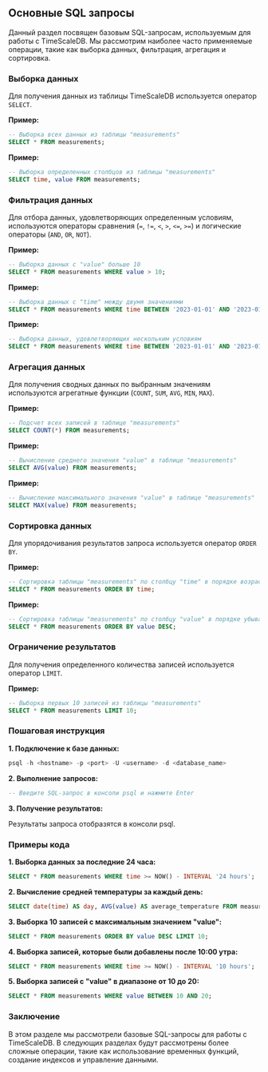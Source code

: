 ## Основные SQL запросы

Данный раздел посвящен базовым SQL-запросам, используемым для работы с TimeScaleDB. Мы рассмотрим наиболее часто применяемые операции, такие как выборка данных, фильтрация, агрегация и сортировка.

### Выборка данных

Для получения данных из таблицы TimeScaleDB используется оператор `SELECT`. 

**Пример:** 

```sql
-- Выборка всех данных из таблицы "measurements"
SELECT * FROM measurements;
```

**Пример:** 

```sql
-- Выборка определенных столбцов из таблицы "measurements"
SELECT time, value FROM measurements;
```

### Фильтрация данных

Для отбора данных, удовлетворяющих определенным условиям, используются операторы сравнения (`=`, `!=`, `<`, `>`, `<=`, `>=`) и логические операторы (`AND`, `OR`, `NOT`). 

**Пример:** 

```sql
-- Выборка данных с "value" больше 10
SELECT * FROM measurements WHERE value > 10;
```

**Пример:** 

```sql
-- Выборка данных с "time" между двумя значениями
SELECT * FROM measurements WHERE time BETWEEN '2023-01-01' AND '2023-01-31';
```

**Пример:** 

```sql
-- Выборка данных, удовлетворяющих нескольким условиям
SELECT * FROM measurements WHERE time BETWEEN '2023-01-01' AND '2023-01-31' AND value > 10;
```

### Агрегация данных

Для получения сводных данных по выбранным значениям используются агрегатные функции (`COUNT`, `SUM`, `AVG`, `MIN`, `MAX`).

**Пример:** 

```sql
-- Подсчет всех записей в таблице "measurements"
SELECT COUNT(*) FROM measurements;
```

**Пример:** 

```sql
-- Вычисление среднего значения "value" в таблице "measurements"
SELECT AVG(value) FROM measurements;
```

**Пример:** 

```sql
-- Вычисление максимального значения "value" в таблице "measurements"
SELECT MAX(value) FROM measurements;
```

### Сортировка данных

Для упорядочивания результатов запроса используется оператор `ORDER BY`. 

**Пример:** 

```sql
-- Сортировка таблицы "measurements" по столбцу "time" в порядке возрастания
SELECT * FROM measurements ORDER BY time;
```

**Пример:** 

```sql
-- Сортировка таблицы "measurements" по столбцу "value" в порядке убывания
SELECT * FROM measurements ORDER BY value DESC;
```

### Ограничение результатов

Для получения определенного количества записей используется оператор `LIMIT`.

**Пример:** 

```sql
-- Выборка первых 10 записей из таблицы "measurements"
SELECT * FROM measurements LIMIT 10;
```

### Пошаговая инструкция

**1. Подключение к базе данных:**

```sql
psql -h <hostname> -p <port> -U <username> -d <database_name>
```

**2. Выполнение запросов:**

```sql
-- Введите SQL-запрос в консоли psql и нажмите Enter
```

**3. Получение результатов:**

Результаты запроса отобразятся в консоли psql.

### Примеры кода

**1. Выборка данных за последние 24 часа:**

```sql
SELECT * FROM measurements WHERE time >= NOW() - INTERVAL '24 hours';
```

**2. Вычисление средней температуры за каждый день:**

```sql
SELECT date(time) AS day, AVG(value) AS average_temperature FROM measurements GROUP BY day ORDER BY day;
```

**3. Выборка 10 записей с максимальным значением "value":**

```sql
SELECT * FROM measurements ORDER BY value DESC LIMIT 10;
```

**4. Выборка записей, которые были добавлены после 10:00 утра:**

```sql
SELECT * FROM measurements WHERE time >= NOW() - INTERVAL '10 hours';
```

**5. Выборка записей с "value" в диапазоне от 10 до 20:**

```sql
SELECT * FROM measurements WHERE value BETWEEN 10 AND 20;
```

### Заключение

В этом разделе мы рассмотрели базовые SQL-запросы для работы с TimeScaleDB. В следующих разделах будут рассмотрены более сложные операции, такие как использование временных функций, создание индексов и управление данными.
